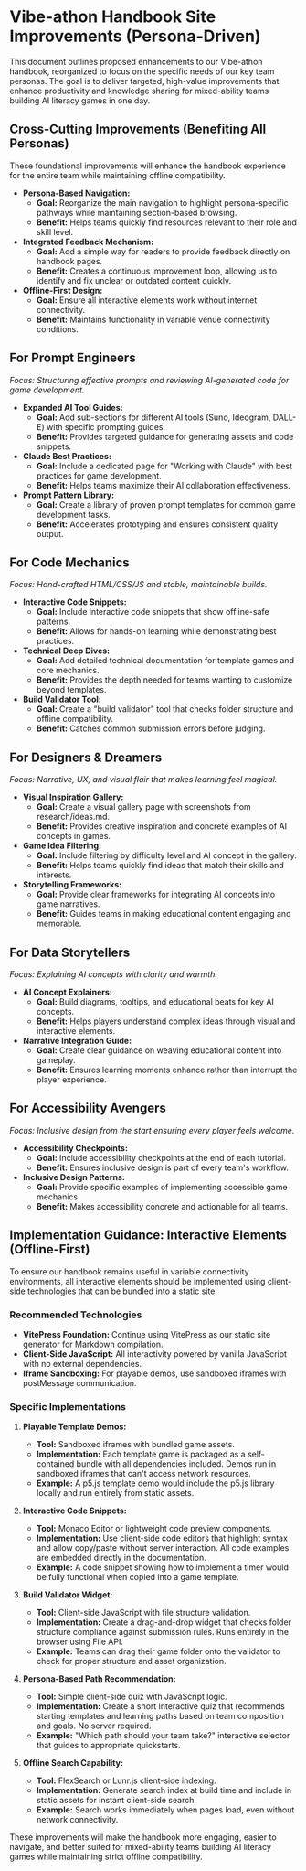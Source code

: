 # Vibe-athon Handbook Site Improvements (Persona-Driven)

This document outlines proposed enhancements to our Vibe-athon handbook, reorganized to focus on the specific needs of our key team personas. The goal is to deliver targeted, high-value improvements that enhance productivity and knowledge sharing for mixed-ability teams building AI literacy games in one day.

## Cross-Cutting Improvements (Benefiting All Personas)

These foundational improvements will enhance the handbook experience for the entire team while maintaining offline compatibility.

- **Persona-Based Navigation:**
  - **Goal:** Reorganize the main navigation to highlight persona-specific pathways while maintaining section-based browsing.
  - **Benefit:** Helps teams quickly find resources relevant to their role and skill level.
- **Integrated Feedback Mechanism:**
  - **Goal:** Add a simple way for readers to provide feedback directly on handbook pages.
  - **Benefit:** Creates a continuous improvement loop, allowing us to identify and fix unclear or outdated content quickly.
- **Offline-First Design:**
  - **Goal:** Ensure all interactive elements work without internet connectivity.
  - **Benefit:** Maintains functionality in variable venue connectivity conditions.

## For Prompt Engineers

*Focus: Structuring effective prompts and reviewing AI-generated code for game development.*

- **Expanded AI Tool Guides:**
  - **Goal:** Add sub-sections for different AI tools (Suno, Ideogram, DALL-E) with specific prompting guides.
  - **Benefit:** Provides targeted guidance for generating assets and code snippets.
- **Claude Best Practices:**
  - **Goal:** Include a dedicated page for "Working with Claude" with best practices for game development.
  - **Benefit:** Helps teams maximize their AI collaboration effectiveness.
- **Prompt Pattern Library:**
  - **Goal:** Create a library of proven prompt templates for common game development tasks.
  - **Benefit:** Accelerates prototyping and ensures consistent quality output.

## For Code Mechanics

*Focus: Hand-crafted HTML/CSS/JS and stable, maintainable builds.*

- **Interactive Code Snippets:**
  - **Goal:** Include interactive code snippets that show offline-safe patterns.
  - **Benefit:** Allows for hands-on learning while demonstrating best practices.
- **Technical Deep Dives:**
  - **Goal:** Add detailed technical documentation for template games and core mechanics.
  - **Benefit:** Provides the depth needed for teams wanting to customize beyond templates.
- **Build Validator Tool:**
  - **Goal:** Create a "build validator" tool that checks folder structure and offline compatibility.
  - **Benefit:** Catches common submission errors before judging.

## For Designers & Dreamers

*Focus: Narrative, UX, and visual flair that makes learning feel magical.*

- **Visual Inspiration Gallery:**
  - **Goal:** Create a visual gallery page with screenshots from research/ideas.md.
  - **Benefit:** Provides creative inspiration and concrete examples of AI concepts in games.
- **Game Idea Filtering:**
  - **Goal:** Include filtering by difficulty level and AI concept in the gallery.
  - **Benefit:** Helps teams quickly find ideas that match their skills and interests.
- **Storytelling Frameworks:**
  - **Goal:** Provide clear frameworks for integrating AI concepts into game narratives.
  - **Benefit:** Guides teams in making educational content engaging and memorable.

## For Data Storytellers

*Focus: Explaining AI concepts with clarity and warmth.*

- **AI Concept Explainers:**
  - **Goal:** Build diagrams, tooltips, and educational beats for key AI concepts.
  - **Benefit:** Helps players understand complex ideas through visual and interactive elements.
- **Narrative Integration Guide:**
  - **Goal:** Create clear guidance on weaving educational content into gameplay.
  - **Benefit:** Ensures learning moments enhance rather than interrupt the player experience.

## For Accessibility Avengers

*Focus: Inclusive design from the start ensuring every player feels welcome.*

- **Accessibility Checkpoints:**
  - **Goal:** Include accessibility checkpoints at the end of each tutorial.
  - **Benefit:** Ensures inclusive design is part of every team's workflow.
- **Inclusive Design Patterns:**
  - **Goal:** Provide specific examples of implementing accessible game mechanics.
  - **Benefit:** Makes accessibility concrete and actionable for all teams.

## Implementation Guidance: Interactive Elements (Offline-First)

To ensure our handbook remains useful in variable connectivity environments, all interactive elements should be implemented using client-side technologies that can be bundled into a static site.

### Recommended Technologies

- **VitePress Foundation:** Continue using VitePress as our static site generator for Markdown compilation.
- **Client-Side JavaScript:** All interactivity powered by vanilla JavaScript with no external dependencies.
- **Iframe Sandboxing:** For playable demos, use sandboxed iframes with postMessage communication.

### Specific Implementations

1. **Playable Template Demos:**
   - **Tool:** Sandboxed iframes with bundled game assets.
   - **Implementation:** Each template game is packaged as a self-contained bundle with all dependencies included. Demos run in sandboxed iframes that can't access network resources.
   - **Example:** A p5.js template demo would include the p5.js library locally and run entirely from static assets.

2. **Interactive Code Snippets:**
   - **Tool:** Monaco Editor or lightweight code preview components.
   - **Implementation:** Use client-side code editors that highlight syntax and allow copy/paste without server interaction. All code examples are embedded directly in the documentation.
   - **Example:** A code snippet showing how to implement a timer would be fully functional when copied into a game template.

3. **Build Validator Widget:**
   - **Tool:** Client-side JavaScript with file structure validation.
   - **Implementation:** Create a drag-and-drop widget that checks folder structure compliance against submission rules. Runs entirely in the browser using File API.
   - **Example:** Teams can drag their game folder onto the validator to check for proper structure and asset organization.

4. **Persona-Based Path Recommendation:**
   - **Tool:** Simple client-side quiz with JavaScript logic.
   - **Implementation:** Create a short interactive quiz that recommends starting templates and learning paths based on team composition and goals. No server required.
   - **Example:** "Which path should your team take?" interactive selector that guides to appropriate quickstarts.

5. **Offline Search Capability:**
   - **Tool:** FlexSearch or Lunr.js client-side indexing.
   - **Implementation:** Generate search index at build time and include in static assets for instant client-side search.
   - **Example:** Search works immediately when pages load, even without network connectivity.

These improvements will make the handbook more engaging, easier to navigate, and better suited for mixed-ability teams building AI literacy games while maintaining strict offline compatibility.